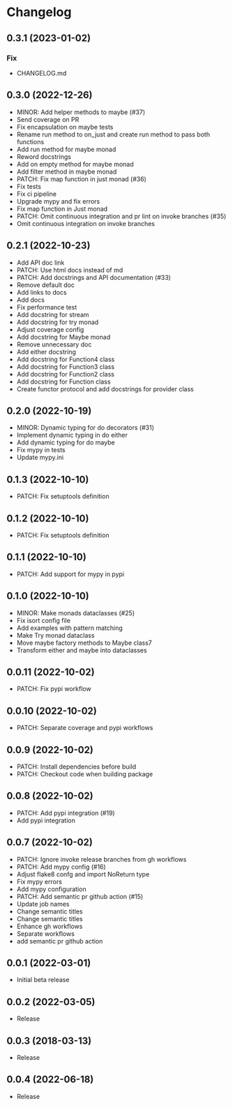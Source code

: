 # Changelog

<!--next-version-placeholder-->

## 0.3.1 (2023-01-02)

### Fix

- CHANGELOG.md

## 0.3.0 (2022-12-26)

- MINOR: Add helper methods to maybe (#37)
- Send coverage on PR
- Fix encapsulation on maybe tests
- Rename run method to on_just and create run method to pass both functions
- Add run method for maybe monad
- Reword docstrings
- Add on empty method for maybe monad
- Add filter method in maybe monad
- PATCH: Fix map function in just monad (#36)
- Fix tests
- Fix ci pipeline
- Upgrade mypy and fix errors
- Fix map function in Just monad
- PATCH: Omit continuous integration and pr lint on invoke branches (#35)
- Omit continuous integration on invoke branches

## 0.2.1 (2022-10-23)

- Add API doc link
- PATCH: Use html docs instead of md
- PATCH: Add docstrings and API documentation (#33)
- Remove default doc
- Add links to docs
- Add docs
- Fix performance test
- Add docstring for stream
- Add docstring for try monad
- Adjust coverage config
- Add docstring for Maybe monad
- Remove unnecessary doc
- Add either docstring
- Add docstring for Function4 class
- Add docstring for Function3 class
- Add docstring for Function2 class
- Add docstring for Function class
- Create functor protocol and add docstrings for provider class

## 0.2.0 (2022-10-19)

- MINOR: Dynamic typing for do decorators (#31)
- Implement dynamic typing in do either
- Add dynamic typing for do maybe
- Fix mypy in tests
- Update mypy.ini

## 0.1.3 (2022-10-10)

- PATCH: Fix setuptools definition

## 0.1.2 (2022-10-10)

- PATCH: Fix setuptools definition

## 0.1.1 (2022-10-10)

- PATCH: Add support for mypy in pypi

## 0.1.0 (2022-10-10)

- MINOR: Make monads dataclasses (#25)
- Fix isort config file
- Add examples with pattern matching
- Make Try monad dataclass
- Move maybe factory methods to Maybe class7
- Transform either and maybe into dataclasses

## 0.0.11 (2022-10-02)

- PATCH: Fix pypi workflow

## 0.0.10 (2022-10-02)

- PATCH: Separate coverage and pypi workflows

## 0.0.9 (2022-10-02)

- PATCH: Install dependencies before build
- PATCH: Checkout code when building package

## 0.0.8 (2022-10-02)

- PATCH: Add pypi integration (#19)
- Add pypi integration

## 0.0.7 (2022-10-02)

- PATCH: Ignore invoke release branches from gh workflows
- PATCH: Add mypy config (#16)
- Adjust flake8 confg and import NoReturn type
- Fix mypy errors
- Add mypy configuration
- PATCH: Add semantic pr github action (#15)
- Update job names
- Change semantic titles
- Change semantic titles
- Enhance gh workflows
- Separate workflows
- add semantic pr github action

## 0.0.1 (2022-03-01)

- Initial beta release

## 0.0.2 (2022-03-05)

- Release

## 0.0.3 (2018-03-13)

- Release

## 0.0.4 (2022-06-18)

- Release

